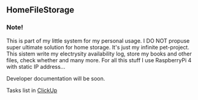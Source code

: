 ## HomeFileStorage

### Note!

This is part of my little system for my personal usage. I DO NOT propuse super ultimate solution for home storage. It's just my infinite pet-project. This sistem write my electrysity availability log, store my books and other files, check whether and many more. For all this stuff I use RaspberryPi 4 with static IP address...  

Developer documentation will be soon.

Tasks list in [ClickUp](https://sharing.clickup.com/9004024266/l/h/6-900400237295-1/c0af5a1f93764a7)